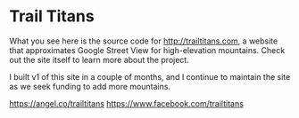 # Trail Titans

What you see here is the source code for http://trailtitans.com, a website that approximates Google Street View for high-elevation mountains. Check out the site itself to learn more about the project.

I built v1 of this site in a couple of months, and I continue to maintain the site as we seek funding to add more mountains.

https://angel.co/trailtitans
https://www.facebook.com/trailtitans
